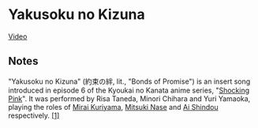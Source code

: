 Yakusoku no Kizuna
==================

[Video][VideoLink]

[VideoLink]: https://www.youtube.com/watch?v=J7MYKgWSzAA

Notes
-----

"Yakusoku no Kizuna" (約束の絆, lit., "Bonds of Promise") is an insert song introduced in episode 6 of the Kyoukai no Kanata anime series, "[Shocking Pink](http://kyoukainokanata.wikia.com/wiki/Shocking_Pink)". It was performed by Risa Taneda, Minori Chihara and Yuri Yamaoka, playing the roles of [Mirai Kuriyama](http://kyoukainokanata.wikia.com/wiki/Mirai_Kuriyama), [Mitsuki Nase](http://kyoukainokanata.wikia.com/wiki/Mitsuki_Nase) and [Ai Shindou](http://kyoukainokanata.wikia.com/wiki/Ai_Shindou) respectively. [[1]](http://kyoukainokanata.wikia.com/wiki/Yakusoku_no_Kizuna)
